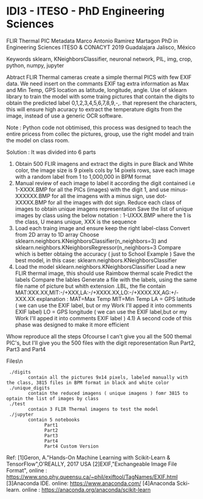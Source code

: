 # IDI3 - ITESO - PhD  Engineering Sciences
FLIR Thermal PIC Metadata
Marco Antonio Ramirez Martagon
PhD in Engineering Sciences
ITESO & CONACYT 2019
Guadalajara Jalisco, México

Keywords 
    sklearn, KNeighborsClassifier, neuronal network, PIL, img, crop, python, numpy, jupyter

Abtract
FLIR Thermal cameras create a simple thermal PICS with few EXIF data.
We need insert on the commants EXIF tag extra information as Max and Min Temp, GPS location as latitude, longitude, angle.
Use of sklearn library to train the model with some traing pictures that contain the digits to obtain the predicted label 0,1,2,3,4,5,6,7,8,9,-,. that represent the characters, this will ensure high acuracy to extract the temperature digits from the image, instead of use a generic OCR software.

Note : 
  Python code not obtimised, this process was designed  to teach the entire pricess from collec the pictures, group, use the right model and train the model  on class room.
  
Solution :
It was divided into 6 parts
1) Obtain 500 FLIR imagens and extract the digits in pure Black and White color, the image size is 9 pixels cols by 14 pixels rows, save each image with a random label from 1 to 1,000,000 in BPM format
2) Manual review of each image to label it according the digit contained i.e 1-XXXX.BMP for all the PICs (images) with the digit 1, and use minus-XXXXXX.BMP for all the imagens with a minus sign, use dot-XXXXX.BMP for all the images with dot sign.
   Reduce each class of images to obtain unique imagens representation 
   Save the list of unique images by class using the below notation :  1-UXXX.BMP where the 1 is the class, U means unique, XXX is the sequence 
3) Load each traing image  and ensure keep the right label-class 
   Convert from 2D array to 1D array
   Choose sklearn.neighbors.KNeighborsClassifier(n_neighbors=3) and sklearn.neighbors.KNeighborsRegressor(n_neighbors=3
   Compare which is better obtaing the accuracy  ( just to School Example )
   Save the best model, in this case: sklearn.neighbors.KNeighborsClassifier
4) Load the model sklearn.neighbors.KNeighborsClassifier
   Load a new FLIR thermal image, this should use Raimbow thermal scale
   Predict the labels
   Compare the lables
   Generate a file with the labels, using the same file name of picture but whith extension .LBL, the fle contain 
    MAT:XXX.XX,MIT:-/+XXX,LA:-/+XXXX.XX,LO:-/+XXXX.XX,AG:+/-XXX.XX
    explanation : 
    MAT=Max Temp 
    MIT=Min Temp
    LA = GPS latitude ( we can use the EXIF label, but or my Work I'll apped it into comments EXIF label)
    LO = GPS longitude ( we can use the EXIF label,but or my Work I'll apped it into comments EXIF label )
 4.1) A second code of this phase was designed to make it more efficient 
 
 
 Whow reproduce all the steps
 Ofcourse I can't give you all the 500 themal PIC's, but I'll give you the 500 files with the digit reporesentation 
 Run Part2, Part3 and Part4
 
 
 Files\n
 
     ./digits
            contain all the pictures 9x14 pixels, labeled manually with the class, 3815 files in BPM format in black and white color
     ./unique_digits
            contain the reduced imagens ( unique imagens ) fomr 3815 to optain the list of images by class
     ./test
            contain 3 FLIR Thermal imagens to test the model 
     ./jupyter
            contain 5 notebooks
                  Part1
                  Part2
                  Part3
                  Part4
                  Part4 Custom Version
                  
            
   
   
   Ref:
   [1]Geron, A."Hands-On Machine Learning with Scikit-Learn & TensorFlow",O'REALLY, 2017 USA
   [2]EXIF,"Exchangeable Image File Format", online : https://www.sno.phy.queensu.ca/~phil/exiftool/TagNames/EXIF.html
   [3]Anaconda IDE. online: https://www.anaconda.com/
   [4]Anaconda Scki-learn. online : https://anaconda.org/anaconda/scikit-learn
   
   

